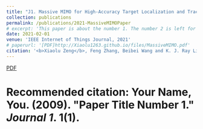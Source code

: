 ```yaml
---
title: "J1. Massive MIMO for High-Accuracy Target Localization and Tracking"
collection: publications
permalink: /publications/2021-MassiveMIMOPaper
# excerpt: 'This paper is about the number 1. The number 2 is left for future work.'
date: 2021-02-01
venue: 'IEEE Internet of Things Journal, 2021'
# paperurl: '[PDF]http://Xiaolu1263.github.io/files/MassiveMIMO.pdf'
citation: '<b>Xiaolu Zeng</b>, Feng Zhang, Beibei Wang and K. J. Ray Liu, <i>IEEE Internet of Things Journal<i>.  <b>2021</b>.'
---
```


[PDF](http://Xiaolu1263.github.io/files/MassiveMIMO.pdf)

# Recommended citation: Your Name, You. (2009). "Paper Title Number 1." <i>Journal 1</i>. 1(1).
